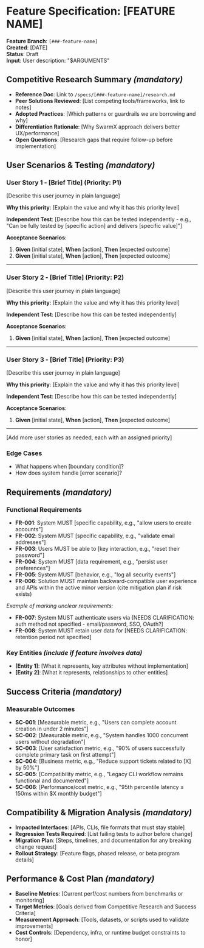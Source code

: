 # Feature Specification: [FEATURE NAME]

**Feature Branch**: `[###-feature-name]`  
**Created**: [DATE]  
**Status**: Draft  
**Input**: User description: "$ARGUMENTS"

## Competitive Research Summary *(mandatory)*

- **Reference Doc**: Link to `/specs/[###-feature-name]/research.md`
- **Peer Solutions Reviewed**: [List competing tools/frameworks, link to notes]
- **Adopted Practices**: [Which patterns or guardrails we are borrowing and why]
- **Differentiation Rationale**: [Why SwarmX approach delivers better UX/performance]
- **Open Questions**: [Research gaps that require follow-up before implementation]

## User Scenarios & Testing *(mandatory)*

<!--
  IMPORTANT: User stories should be PRIORITIZED as user journeys ordered by importance.
  Each user story/journey must be INDEPENDENTLY TESTABLE - meaning if you implement just ONE of them,
  you should still have a viable MVP (Minimum Viable Product) that delivers value.
  
  Assign priorities (P1, P2, P3, etc.) to each story, where P1 is the most critical.
  Think of each story as a standalone slice of functionality that can be:
  - Developed independently
  - Tested independently
  - Deployed independently
  - Demonstrated to users independently
-->

### User Story 1 - [Brief Title] (Priority: P1)

[Describe this user journey in plain language]

**Why this priority**: [Explain the value and why it has this priority level]

**Independent Test**: [Describe how this can be tested independently - e.g., "Can be fully tested by [specific action] and delivers [specific value]"]

**Acceptance Scenarios**:

1. **Given** [initial state], **When** [action], **Then** [expected outcome]
2. **Given** [initial state], **When** [action], **Then** [expected outcome]

---

### User Story 2 - [Brief Title] (Priority: P2)

[Describe this user journey in plain language]

**Why this priority**: [Explain the value and why it has this priority level]

**Independent Test**: [Describe how this can be tested independently]

**Acceptance Scenarios**:

1. **Given** [initial state], **When** [action], **Then** [expected outcome]

---

### User Story 3 - [Brief Title] (Priority: P3)

[Describe this user journey in plain language]

**Why this priority**: [Explain the value and why it has this priority level]

**Independent Test**: [Describe how this can be tested independently]

**Acceptance Scenarios**:

1. **Given** [initial state], **When** [action], **Then** [expected outcome]

---

[Add more user stories as needed, each with an assigned priority]

### Edge Cases

<!--
  ACTION REQUIRED: The content in this section represents placeholders.
  Fill them out with the right edge cases.
-->

- What happens when [boundary condition]?
- How does system handle [error scenario]?

## Requirements *(mandatory)*

<!--
  ACTION REQUIRED: The content in this section represents placeholders.
  Fill them out with the right functional requirements.
-->

### Functional Requirements

- **FR-001**: System MUST [specific capability, e.g., "allow users to create accounts"]
- **FR-002**: System MUST [specific capability, e.g., "validate email addresses"]  
- **FR-003**: Users MUST be able to [key interaction, e.g., "reset their password"]
- **FR-004**: System MUST [data requirement, e.g., "persist user preferences"]
- **FR-005**: System MUST [behavior, e.g., "log all security events"]
- **FR-006**: Solution MUST maintain backward-compatible user experience and APIs within the active minor version (cite mitigation plan if risk exists)

*Example of marking unclear requirements:*

- **FR-007**: System MUST authenticate users via [NEEDS CLARIFICATION: auth method not specified - email/password, SSO, OAuth?]
- **FR-008**: System MUST retain user data for [NEEDS CLARIFICATION: retention period not specified]

### Key Entities *(include if feature involves data)*

- **[Entity 1]**: [What it represents, key attributes without implementation]
- **[Entity 2]**: [What it represents, relationships to other entities]

## Success Criteria *(mandatory)*

<!--
  ACTION REQUIRED: Define measurable success criteria.
  These must be technology-agnostic and measurable.
-->

### Measurable Outcomes

- **SC-001**: [Measurable metric, e.g., "Users can complete account creation in under 2 minutes"]
- **SC-002**: [Measurable metric, e.g., "System handles 1000 concurrent users without degradation"]
- **SC-003**: [User satisfaction metric, e.g., "90% of users successfully complete primary task on first attempt"]
- **SC-004**: [Business metric, e.g., "Reduce support tickets related to [X] by 50%"]
- **SC-005**: [Compatibility metric, e.g., "Legacy CLI workflow remains functional and documented"]
- **SC-006**: [Performance/cost metric, e.g., "95th percentile latency ≤ 150ms within $X monthly budget"]

## Compatibility & Migration Analysis *(mandatory)*

- **Impacted Interfaces**: [APIs, CLIs, file formats that must stay stable]
- **Regression Tests Required**: [List failing tests to author before change]
- **Migration Plan**: [Steps, timelines, and documentation for any breaking change request]
- **Rollout Strategy**: [Feature flags, phased release, or beta program details]

## Performance & Cost Plan *(mandatory)*

- **Baseline Metrics**: [Current perf/cost numbers from benchmarks or monitoring]
- **Target Metrics**: [Goals derived from Competitive Research and Success Criteria]
- **Measurement Approach**: [Tools, datasets, or scripts used to validate improvements]
- **Cost Controls**: [Dependency, infra, or runtime budget constraints to honor]
